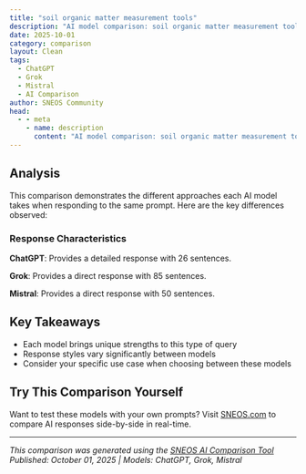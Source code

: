 ```yaml
---
title: "soil organic matter measurement tools"
description: "AI model comparison: soil organic matter measurement tools..."
date: 2025-10-01
category: comparison
layout: Clean
tags:
  - ChatGPT
  - Grok
  - Mistral
  - AI Comparison
author: SNEOS Community
head:
  - - meta
    - name: description
      content: "AI model comparison: soil organic matter measurement tools..."
---
```


<ChatComparison
  title="soil organic matter measurement tools"
  prompt="soil organic matter measurement tools"
  :responses='{"ChatGPT": "There are several tools and methods used to measure soil organic matter (SOM). The choice of tool depends on the accuracy needed, available resources, and the context of the measurement. Here are some commonly used tools and methods:\n\n### Laboratory-Based Methods\n1. **Loss on Ignition (LOI)**\n - Procedure: Soil samples are dried, weighed, then heated at high temperatures (typically 375-550\u00B0C) to burn off organic matter.\n - Measurement: The weight loss corresponds to the organic matter content.\n - Tools Needed: Muffle furnace, drying oven, balance, crucibles.\n\n2. **Dry Combustion (Elemental Analyzer)**\n - Procedure: Soil samples are combusted in an elemental analyzer which measures carbon content directly.\n - Measurement: Provides precise organic carbon content, which can be converted to organic matter.\n - Tools Needed: Elemental analyzer, combustion furnace.\n\n3. **Walkley-Black Method (Wet Chemical Oxidation)**\n - Procedure: Chemical oxidation of organic matter using potassium dichromate and sulfuric acid, followed by titration.\n - Measurement: Estimates the organic carbon content.\n - Tools Needed: Laboratory glassware, reagents, titration setup.\n\n### Field and Portable Tools\n4. **Portable Soil Organic Carbon (SOC) Analyzers**\n - Description: Handheld devices using near-infrared spectroscopy (NIR) or mid-infrared spectroscopy (MIR) to estimate soil organic carbon.\n - Advantages: Rapid, non-destructive, and suitable for field use.\n - Limitations: Requires calibration with lab data for accuracy.\n\n5. **Near-Infrared Spectroscopy (NIRS)**\n - Description: Can be performed with bench-top or portable spectrometers to assess organic matter based on spectral signatures.\n - Use: Typically used for rapid screening of soil samples.\n\n### Indirect Methods\n6. **Soil Color Charts and Munsell Soil Color Book**\n - While not quantitative, darker soils generally indicate higher organic matter.\n\n7. **Remote Sensing and Soil Mapping Tools**\n - Use satellite imagery or drone-based sensors combined with soil sampling data to estimate organic matter over large areas.\n\n---\n\n### Summary Table\n\n| Method/Tool | Type | Accuracy | Pros | Cons |\n|-----------------------------|--------------|-------------------|---------------------------|-------------------------------|\n| Loss on Ignition (LOI) | Lab | Moderate | Simple, low cost | Can overestimate SOM |\n| Dry Combustion (Elemental Analyzer) | Lab | High | Precise carbon content | Expensive equipment |\n| Walkley-Black Method | Lab | Moderate | Widely used | Uses hazardous chemicals |\n| Portable SOC Analyzers | Field/Portable| Moderate | Fast, onsite results | Needs calibration |\n| Near-Infrared Spectroscopy | Lab/Field | Variable | Non-destructive | Calibration required |\n| Soil Color Charts | Visual | Low | Quick, no equipment | Not quantitative |\n| Remote Sensing | Field/Remote | Variable | Large area coverage | Needs ground-truthing |\n\n---\n\nIf you need recommendations tailored to your situation, such as for research, agriculture, or environmental monitoring, please let me know!", "Grok": "Measuring soil organic matter (SOM) is critical for assessing soil health, fertility, and its capacity to store carbon. Several tools, instruments, and methods are used by researchers, farmers, and soil scientists to quantify SOM content. Below is a list of common tools and techniques for measuring soil organic matter, along with brief descriptions of their use:\n\n---\n\n### **1. Laboratory-Based Methods (Direct Measurement Tools)**\nThese are precise methods typically conducted in a controlled lab environment.\n\n- **Loss on Ignition (LOI)**\n - **Tool/Equipment**: Muffle furnace, crucibles, analytical balance.\n - **Description**: Soil samples are dried and then heated to high temperatures (typically 400\u2013550\u00B0C) to burn off organic matter. The weight loss after ignition is used to estimate SOM content.\n - **Advantages**: Simple, widely used, and requires minimal equipment beyond a furnace.\n - **Limitations**: May overestimate SOM if carbonates or other volatile compounds are present.\n\n- **Walkley-Black Method (Wet Oxidation)**\n - **Tool/Equipment**: Burette, conical flasks, chemicals (potassium dichromate, sulfuric acid), titrator.\n - **Description**: Soil organic carbon (SOC), a major component of SOM, is oxidized using potassium dichromate in an acidic medium. The remaining dichromate is titrated to estimate SOC, which is then used to calculate SOM (SOM \u2248 SOC \u00D7 1.72).\n - **Advantages**: Accurate for SOC measurement.\n - **Limitations**: Requires hazardous chemicals and skilled lab personnel; does not directly measure total SOM.\n\n- **Dry Combustion (Elemental Analyzer)**\n - **Tool/Equipment**: CHN analyzer (Carbon, Hydrogen, Nitrogen analyzer).\n - **Description**: Soil samples are combusted at high temperatures, and the carbon dioxide (CO\u2082) released is measured to determine SOC content, which is used to estimate SOM.\n - **Advantages**: Highly accurate and automated.\n - **Limitations**: Expensive equipment and requires calibration.\n\n- **Spectroscopy**\n - **Tool/Equipment**: Near-Infrared Reflectance Spectroscopy (NIRS) or Mid-Infrared Spectroscopy (MIRS) devices.\n - **Description**: Soil samples are analyzed using infrared light to detect specific wavelengths associated with organic matter. Requires calibration with known samples.\n - **Advantages**: Non-destructive, rapid, and can measure multiple soil properties.\n - **Limitations**: Requires calibration and may be less accurate for complex soils.\n\n---\n\n### **2. Field-Based Methods (Indirect or Portable Tools)**\nThese methods are useful for on-site assessments but may be less precise than lab methods.\n\n- **Portable Near-Infrared (NIR) Spectrometers**\n - **Tool/Equipment**: Handheld NIR devices (e.g., ASD FieldSpec, Veris Technologies).\n - **Description**: Similar to lab-based spectroscopy, these portable devices measure reflected light from soil to estimate SOM content in the field.\n - **Advantages**: Quick and non-destructive; suitable for large-scale surveys.\n - **Limitations**: Accuracy depends on calibration and soil type; less precise than lab methods.\n\n- **Soil Color Charts**\n - **Tool/Equipment**: Munsell Soil Color Chart or digital colorimeters.\n - **Description**: Soil color is visually or digitally assessed to estimate SOM content, as darker soils often have higher organic matter.\n - **Advantages**: Simple and inexpensive for rough estimates.\n - **Limitations**: Highly subjective and less accurate; influenced by soil moisture and texture.\n\n- **Field Test Kits**\n - **Tool/Equipment**: Commercial soil test kits (e.g., LaMotte Soil Test Kits).\n - **Description**: These kits use chemical reagents to provide a rough estimate of SOM or SOC content through colorimetric reactions.\n - **Advantages**: Easy to use for farmers or non-specialists.\n - **Limitations**: Low precision and may not be suitable for research purposes.\n\n---\n\n### **3. Emerging Technologies and Tools**\nAdvanced tools are being developed to improve the speed, accuracy, and accessibility of SOM measurement.\n\n- **Remote Sensing and UAVs (Drones)**\n - **Tool/Equipment**: Multispectral/hyperspectral sensors mounted on drones or satellites.\n - **Description**: These tools capture data over large areas to predict SOM content by analyzing soil reflectance properties.\n - **Advantages**: Covers large areas quickly; useful for precision agriculture.\n - **Limitations**: Requires ground truth data for calibration and may be affected by vegetation cover.\n\n- **Soil Sensors and IoT Devices**\n - **Tool/Equipment**: IoT-enabled soil sensors (e.g., SoilCares Scanner, Edaphic Scientific Sensors).\n - **Description**: These sensors use electrical conductivity, capacitance, or spectroscopic methods to estimate SOM in real-time.\n - **Advantages**: Real-time data collection; integrates with digital platforms.\n - **Limitations**: Still under development for widespread SOM measurement; accuracy varies.\n\n- **Machine Learning and AI Models**\n - **Tool/Equipment**: Software platforms coupled with sensor data or lab results.\n - **Description**: AI algorithms predict SOM content by integrating data from spectroscopy, remote sensing, or other sources.\n - **Advantages**: Can handle large datasets and improve accuracy over time.\n - **Limitations**: Requires robust datasets for training and technical expertise.\n\n---\n\n### **4. Sampling Tools for SOM Measurement Preparation**\nBefore measurement, proper soil sampling is essential for accurate results.\n\n- **Soil Augers and Corers**\n - **Description**: Used to collect soil samples from specific depths (e.g., 0\u201315 cm for surface SOM).\n - **Examples**: Hand augers, hydraulic corers.\n - **Purpose**: Ensures representative samples for lab or field analysis.\n\n- **GPS and Mapping Tools**\n - **Description**: Used to record sampling locations and create SOM distribution maps.\n - **Examples**: Handheld GPS devices, GIS software.\n - **Purpose**: Helps in spatially tracking SOM variation across fields.\n\n---\n\n### **Factors to Consider When Choosing a Tool**\n- **Accuracy vs. Speed**: Lab methods (e.g., LOI, dry combustion) are more accurate but time-consuming, while field tools (e.g., NIR) are faster but less precise.\n- **Cost**: Lab equipment like CHN analyzers is expensive, while color charts or field kits are more affordable.\n- **Scale**: For large areas, remote sensing or drones may be ideal; for small plots, handheld tools or lab analysis suffice.\n- **Expertise**: Some methods (e.g., Walkley-Black) require trained personnel, while others (e.g., test kits) are user-friendly.\n\n---\n\nBy combining these tools and methods, you can obtain a comprehensive understanding of soil organic matter content tailored to your specific needs, whether for research, farming, or environmental monitoring. For precise applications, it\u2019s often recommended to use a combination of field and lab techniques for validation. Which method are you considering for your specific use case? I can provide more detailed guidance if needed!", "Mistral": "Measuring soil organic matter (SOM) is crucial for understanding soil health, fertility, and carbon sequestration. Several tools and methods are available for this purpose, each with its own advantages and limitations. Here are some common methods:\n\n### 1. **Loss on Ignition (LOI)**\n- **Description**: This method involves heating a soil sample to a high temperature (usually around 550\u00B0C) to burn off the organic matter. The weight loss is then used to calculate the percentage of organic matter.\n- **Advantages**: Simple and relatively inexpensive.\n- **Limitations**: Can be affected by the presence of carbonates and other minerals that decompose at high temperatures.\n\n### 2. **Wet Oxidation (Walkley-Black Method)**\n- **Description**: This method uses a chemical oxidation process to determine the amount of organic carbon in the soil. The soil sample is treated with potassium dichromate and sulfuric acid, and the amount of carbon dioxide released is measured.\n- **Advantages**: Provides a more accurate measure of organic carbon.\n- **Limitations**: Time-consuming and requires the use of hazardous chemicals.\n\n### 3. **Dry Combustion (Elemental Analyzer)**\n- **Description**: This method involves heating the soil sample in an oxygen-rich environment to convert all organic carbon to carbon dioxide, which is then measured.\n- **Advantages**: Highly accurate and can be automated.\n- **Limitations**: Expensive equipment and requires specialized training.\n\n### 4. **Near-Infrared Spectroscopy (NIRS)**\n- **Description**: This method uses near-infrared light to analyze the soil sample. The reflected light is measured to determine the organic matter content.\n- **Advantages**: Non-destructive, rapid, and can be used in the field.\n- **Limitations**: Requires calibration and can be less accurate for soils with high variability.\n\n### 5. **Visible and Near-Infrared Spectroscopy (Vis-NIR)**\n- **Description**: Similar to NIRS, but includes the visible spectrum as well. This method can provide additional information about soil properties.\n- **Advantages**: Rapid and non-destructive.\n- **Limitations**: Requires calibration and can be less accurate for soils with high variability.\n\n### 6. **Mid-Infrared Spectroscopy (MIRS)**\n- **Description**: This method uses mid-infrared light to analyze the soil sample. The reflected light is measured to determine the organic matter content.\n- **Advantages**: Provides detailed information about soil organic matter composition.\n- **Limitations**: Requires calibration and can be less accurate for soils with high variability.\n\n### 7. **Soil Test Kits**\n- **Description**: These are portable kits that can be used in the field to estimate soil organic matter content. They often use chemical reactions to provide a quick estimate.\n- **Advantages**: Easy to use and provide immediate results.\n- **Limitations**: Less accurate than laboratory methods.\n\n### 8. **Remote Sensing**\n- **Description**: Satellite or drone-based imagery can be used to estimate soil organic matter content over large areas.\n- **Advantages**: Provides spatial information and can cover large areas quickly.\n- **Limitations**: Less accurate for individual soil samples and requires ground-truthing.\n\n### 9. **Soil Organic Carbon (SOC) Meters**\n- **Description**: These are handheld devices that use various spectroscopic techniques to measure soil organic carbon content.\n- **Advantages**: Portable and provide quick results.\n- **Limitations**: Less accurate than laboratory methods and require calibration.\n\n### 10. **Laboratory Analysis**\n- **Description**: Soil samples can be sent to a laboratory for detailed analysis using a combination of the above methods.\n- **Advantages**: Highly accurate and can provide a comprehensive analysis of soil properties.\n- **Limitations**: Time-consuming and can be expensive.\n\nChoosing the right method depends on the specific needs of the project, the available resources, and the desired level of accuracy. For large-scale studies, a combination of methods may be used to ensure comprehensive and accurate results."}' 
  published-date="16:34"
/>

## Analysis

This comparison demonstrates the different approaches each AI model takes when responding to the same prompt. Here are the key differences observed:

### Response Characteristics

**ChatGPT**: Provides a detailed response with 26 sentences. 

**Grok**: Provides a direct response with 85 sentences. 

**Mistral**: Provides a direct response with 50 sentences. 

## Key Takeaways

- Each model brings unique strengths to this type of query
- Response styles vary significantly between models
- Consider your specific use case when choosing between these models

## Try This Comparison Yourself

Want to test these models with your own prompts? Visit [SNEOS.com](https://sneos.com) to compare AI responses side-by-side in real-time.

---

*This comparison was generated using the [SNEOS AI Comparison Tool](https://sneos.com)*
*Published: October 01, 2025 | Models: ChatGPT, Grok, Mistral*
